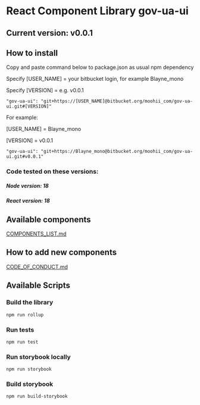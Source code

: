 # React Component Library gov-ua-ui

## Current version: v0.0.1

## How to install

Copy and paste command below to package.json as usual npm dependency

Specify [USER_NAME] = your bitbucket login, for example Blayne_mono

Specify [VERSION] = e.g. v0.0.1
```
"gov-ua-ui": "git+https://[USER_NAME]@bitbucket.org/moohii_com/gov-ua-ui.git#[VERSION]"
```

For example:

[USER_NAME] = Blayne_mono

[VERSION] = v0.0.1

```
"gov-ua-ui": "git+https://Blayne_mono@bitbucket.org/moohii_com/gov-ua-ui.git#v0.0.1"
```

### Code tested on these versions:

##### Node version: 18

##### React version: 18 

## Available components

[COMPONENTS_LIST.md](MDDescriptions/COMPONENTS_LIST.md)

## How to add new components

[CODE_OF_CONDUCT.md](CODE_OF_CONDUCT.md)

## Available Scripts

### Build the library

```
npm run rollup
```

### Run tests

```
npm run test
```

### Run storybook locally

```
npm run storybook
```

### Build storybook

```
npm run build-storybook
```
